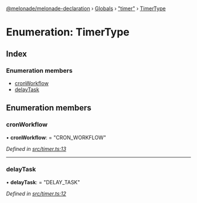 [@melonade/melonade-declaration](../README.md) › [Globals](../globals.md) › ["timer"](../modules/_timer_.md) › [TimerType](_timer_.timertype.md)

# Enumeration: TimerType

## Index

### Enumeration members

* [cronWorkflow](_timer_.timertype.md#cronworkflow)
* [delayTask](_timer_.timertype.md#delaytask)

## Enumeration members

###  cronWorkflow

• **cronWorkflow**: = "CRON_WORKFLOW"

*Defined in [src/timer.ts:13](https://github.com/devit-tel/melonade-declaration/blob/2273da1/src/timer.ts#L13)*

___

###  delayTask

• **delayTask**: = "DELAY_TASK"

*Defined in [src/timer.ts:12](https://github.com/devit-tel/melonade-declaration/blob/2273da1/src/timer.ts#L12)*
